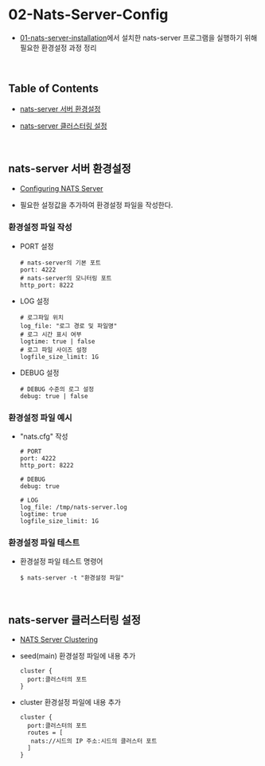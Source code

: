 # 02-Nats-Server-Config
- [01-nats-server-installation](01-nats-server-installation.md)에서 설치한 nats-server 프로그램을 실행하기 위해 필요한 환경설정 과정 정리

<br>

## Table of Contents
- [nats-server 서버 환경설정](#nats-server-서버-환경설정)

- [nats-server 클러스터링 설정](#nats-server-클러스터링-설정)

<br>

## nats-server 서버 환경설정
- [Configuring NATS Server](https://docs.nats.io/running-a-nats-service/configuration)

- 필요한 설정값을 추가하여 환경설정 파일을 작성한다.

### 환경설정 파일 작성
- PORT 설정
  ```shell
  # nats-server의 기본 포트
  port: 4222
  # nats-server의 모니터링 포트
  http_port: 8222
  ```

- LOG 설정
  ```shell
  # 로그파일 위치
  log_file: "로그 경로 및 파일명"
  # 로그 시간 표시 여부
  logtime: true | false
  # 로그 파일 사이즈 설정
  logfile_size_limit: 1G
  ```

- DEBUG 설정
  ```shell
  # DEBUG 수준의 로그 설정
  debug: true | false
  ```

### 환경설정 파일 예시
- "nats.cfg" 작성

  ```shell
  # PORT
  port: 4222
  http_port: 8222

  # DEBUG
  debug: true

  # LOG
  log_file: /tmp/nats-server.log
  logtime: true
  logfile_size_limit: 1G
  ```

### 환경설정 파일 테스트
- 환경설정 파일 테스트 명령어

  ```shell
  $ nats-server -t "환경설정 파일"
  ```
<br>

## nats-server 클러스터링 설정
- [NATS Server Clustering](https://docs.nats-server/running-a-nats-service/configuration/clustering)

- seed(main) 환경설정 파일에 내용 추가
  ```shell
  cluster {
    port:클러스터의 포트
  }
  ```

- cluster 환경설정 파일에 내용 추가
  ```shell
  cluster {
    port:클러스터의 포트
    routes = [
     nats://시드의 IP 주소:시드의 클러스터 포트
    ]
  }
  ```